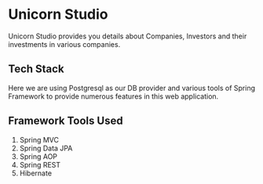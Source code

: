 # Unicorn Studio

Unicorn Studio provides you details about Companies, Investors and their investments in various companies.

## Tech Stack
Here we are using Postgresql as our DB provider and various tools of Spring Framework to provide numerous features in this web application.

## Framework Tools Used

1. Spring MVC
2. Spring Data JPA
3. Spring AOP
4. Spring REST
5. Hibernate

